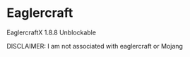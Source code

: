 # Eaglercraft
EaglercraftX 1.8.8 Unblockable



DISCLAIMER: I am not associated with eaglercraft or Mojang 
